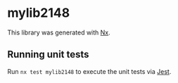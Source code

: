 # mylib2148

This library was generated with [Nx](https://nx.dev).

## Running unit tests

Run `nx test mylib2148` to execute the unit tests via [Jest](https://jestjs.io).
